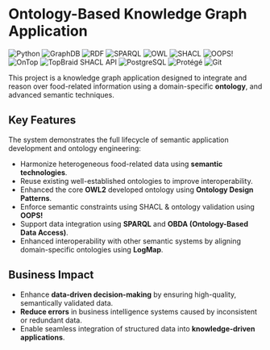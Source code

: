 # Ontology-Based Knowledge Graph Application
![Python](https://img.shields.io/badge/Python-3.7-3776AB?logo=python&logoColor=white)
![GraphDB](https://img.shields.io/badge/GraphDB-8.7-F05032?logo=graphdb&logoColor=white)
![RDF](https://img.shields.io/badge/RDF-1.1-3776AB?logo=rdf4j&logoColor=white)
![SPARQL](https://img.shields.io/badge/SPARQL-E34F26?logo=rdf4j&logoColor=white)
![OWL](https://img.shields.io/badge/OWL-2-blue?logo=owl&logoColor=blue)
![SHACL](https://img.shields.io/badge/SHACL-E34F26?logo=shacl&logoColor=white)
![OOPS!](https://img.shields.io/badge/OOPS!-%E2%9C%94-blue?logo=oops-%E2%9C%94-8155ba&logoColor=white)
![OnTop](https://img.shields.io/badge/OnTop-3.0-3776AB?logo=ontop&logoColor=white)
![TopBraid SHACL API](https://img.shields.io/badge/TopBraid_SHACL_API-1.4.4-blue?logo=ontop&logoColor=white)
![PostgreSQL](https://img.shields.io/badge/PostgreSQL-15.2-blue?logo=postgresql&logoColor=white)
![Protégé](https://img.shields.io/badge/Prot%C3%A9g%C3%A9c-5.6.5-3776AB?logo=protege&logoColor=white)
![Git](https://img.shields.io/badge/Git-F05032?logo=git&logoColor=white)

This project is a knowledge graph application designed to integrate and reason over food-related information using a domain-specific **ontology**, and advanced semantic techniques.

## Key Features
The system demonstrates the full lifecycle of semantic application development and ontology engineering:
- Harmonize heterogeneous food-related data using **semantic technologies**.
- Reuse existing well-established ontologies to improve interoperability.
- Enhanced the core **OWL2** developed ontology using **Ontology Design Patterns**.
- Enforce semantic constraints using SHACL & ontology validation using **OOPS!**
- Support data integration using **SPARQL** and **OBDA (Ontology-Based Data Access)**.
- Enhanced interoperability with other semantic systems by aligning domain-specific ontologies using **LogMap**.

## Business Impact
- Enhance **data-driven decision-making** by ensuring high-quality, semantically validated data.
- **Reduce errors** in business intelligence systems caused by inconsistent or redundant data.
- Enable seamless integration of structured data into **knowledge-driven applications**.
